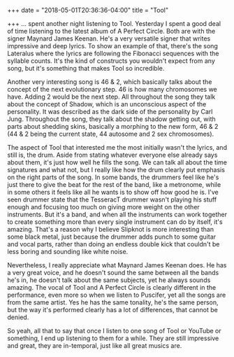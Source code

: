 +++
date = "2018-05-01T20:36:36-04:00"
title = "Tool"

+++
... spent another night listening to Tool. Yesterday I spent a good deal of time listening to the latest album of A Perfect Circle. Both are with the signer Maynard James Keenan. He's a very versatile signer that writes impressive and deep lyrics. To show an example of that, there's the song Lateralus where the lyrics are following the Fibonacci sequences with the syllable counts. It's the kind of constructs you wouldn't expect from any song, but it's something that makes Tool so incredible.

Another very interesting song is 46 & 2, which basically talks about the concept of the next evolutionary step. 46 is how many chromosomes we have. Adding 2 would be the next step. All throughout the song they talk about the concept of Shadow, which is an unconscious aspect of the personality. It was described as the dark side of the personality by Carl Jung. Throughout the song, they talk about the shadow getting out, with parts about shedding skins, basically a morphing to the new form, 46 & 2 (44 & 2 being the current state, 44 autosome and 2 sex chromosomes).

The aspect of Tool that interested me the most initially wasn't the lyrics, and still is, the drum. Aside from stating whatever everyone else already says about them, it's just how well he fills the song. We can talk all about the time signatures and what not, but I really like how the drum clearly put emphasis on the right parts of the song. In some bands, the drummers feel like he's just there to give the beat for the rest of the band, like a metronome, while in some others it feels like all he wants is to show off how good he is. I've seen drummer state that the TesseracT drummer wasn't playing his stuff enough and focusing too much on giving more weight on the other instruments. But it's a band, and when all the instruments can work together to create something more than every single instrument can do by itself, it's amazing. That's a reason why I believe Slipknot is more interesting than some black metal, just because the drummer adds punch to some guitar and vocal parts, rather than doing an endless double kick that couldn't be less boring and sounding like white noise.

Nevertheless, I really appreciate what Maynard James Keenan does. He has a very great voice, and he doesn't sound the same between all the bands he's in, he doesn't talk about the same subjects, yet he always sounds amazing. The vocal of Tool and A Perfect Circle is clearly different in the performance, even more so when we listen to Puscifer, yet all the songs are from the same artist. Yes he has the same tonality, he's the same person, but the way it's performed clearly has a lot of differences, that cannot be denied.

So yeah, all that to say that once I listen to one song of Tool or YouTube or something, I end up listening to them for a while. They are still impressive and great, they are in-temporal, just like all great musics are.